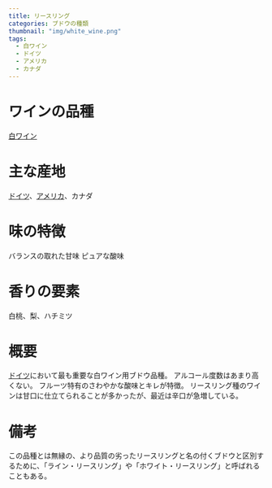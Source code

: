 ```yaml
---
title: リースリング
categories: ブドウの種類
thumbnail: "img/white_wine.png"
tags:
  - 白ワイン
  - ドイツ
  - アメリカ
  - カナダ
---
```


# ワインの品種

 [白ワイン](/posts/kinds_of_wines/write)

# 主な産地

[ドイツ](/posts/producing_area/germany)、[アメリカ](/posts/producing_area/america)、カナダ

# 味の特徴

バランスの取れた甘味
ピュアな酸味

# 香りの要素

白桃、梨、ハチミツ

# 概要

[ドイツ](/posts/producing_area/germany)において最も重要な白ワイン用ブドウ品種。
アルコール度数はあまり高くない。
フルーツ特有のさわやかな酸味とキレが特徴。
リースリング種のワインは甘口に仕立てられることが多かったが、最近は辛口が急増している。

# 備考

この品種とは無縁の、より品質の劣ったリースリングと名の付くブドウと区別するために、「ライン・リースリング」や「ホワイト・リースリング」と呼ばれることもある。